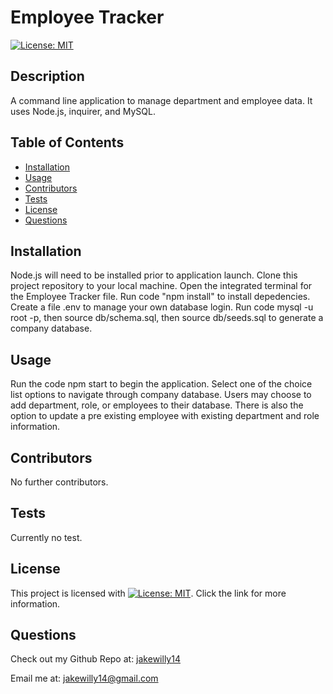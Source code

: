 
  # Employee Tracker

  [![License: MIT](https://img.shields.io/badge/License-MIT-yellow.svg)](https://opensource.org/licenses/MIT)
  
  ## Description
  A command line application to manage department and employee data. It uses Node.js, inquirer, and MySQL.
  
  ## Table of Contents
  * [Installation](#installation)
  * [Usage](#usage)
  * [Contributors](#contributors)
  * [Tests](#tests)
  * [License](#license)
  * [Questions](#questions)
    
  ## Installation
  Node.js will need to be installed prior to application launch. Clone this project repository to your local machine. Open the integrated terminal for the Employee Tracker file. Run code "npm install" to install depedencies. Create a file .env to manage your own database login. Run code  mysql -u root -p, then source db/schema.sql, then source db/seeds.sql to generate a company database.
  
  ## Usage
  Run the code npm start to begin the application. Select one of the choice list options to navigate through company database. Users may choose to add department, role, or employees to their database. There is also the option to update a pre existing employee with existing department and role information.
  
  ## Contributors
  No further contributors.
  
  ## Tests
  Currently no test.
  
  ## License
 This project is licensed with [![License: MIT](https://img.shields.io/badge/License-MIT-yellow.svg)](https://opensource.org/licenses/MIT). Click the link for more information.

  ## Questions
  Check out my Github Repo at: [jakewilly14](https://github.com/jakewilly14@gmail.com)

  Email me at: jakewilly14@gmail.com
